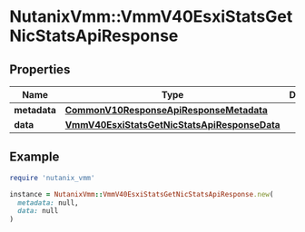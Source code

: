 # NutanixVmm::VmmV40EsxiStatsGetNicStatsApiResponse

## Properties

| Name | Type | Description | Notes |
| ---- | ---- | ----------- | ----- |
| **metadata** | [**CommonV10ResponseApiResponseMetadata**](CommonV10ResponseApiResponseMetadata.md) |  | [optional] |
| **data** | [**VmmV40EsxiStatsGetNicStatsApiResponseData**](VmmV40EsxiStatsGetNicStatsApiResponseData.md) |  | [optional] |

## Example

```ruby
require 'nutanix_vmm'

instance = NutanixVmm::VmmV40EsxiStatsGetNicStatsApiResponse.new(
  metadata: null,
  data: null
)
```

